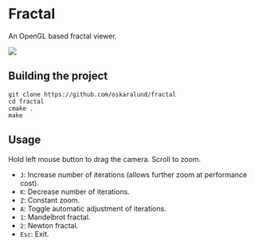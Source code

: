 # Fractal
An OpenGL based fractal viewer.

![](demo.gif)

## Building the project
```
git clone https://github.com/oskaralund/fractal
cd fractal
cmake .
make
```

## Usage
Hold left mouse button to drag the camera. Scroll to zoom.
* `J`: Increase number of iterations (allows further zoom at performance cost).
* `K`: Decrease number of iterations.
* `Z`: Constant zoom.
* `A`: Toggle automatic adjustment of iterations.
* `1`: Mandelbrot fractal.
* `2`: Newton fractal.
* `Esc`: Exit.
